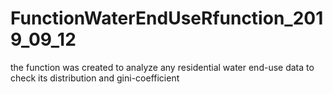 # FunctionWaterEndUseRfunction_2019_09_12
the function was created to analyze any residential water end-use data to check its distribution and gini-coefficient
